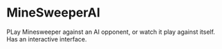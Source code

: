 # MineSweeperAI

PLay Minesweeper against an AI opponent, or watch it play against itself. Has an interactive interface.
